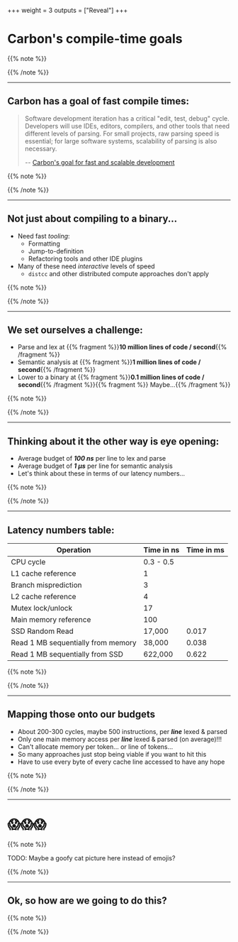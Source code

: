 +++
weight = 3
outputs = ["Reveal"]
+++

# Carbon's compile-time goals

{{% note %}}

{{% /note %}}

---

## Carbon has a goal of fast compile times:

> Software development iteration has a critical "edit, test, debug" cycle.
> Developers will use IDEs, editors, compilers, and other tools that need
> different levels of parsing. For small projects, raw parsing speed is
> essential; for large software systems, scalability of parsing is also
> necessary.
>
> -- [Carbon's goal for fast and scalable development][fast-goal]

[fast-goal]:
  https://github.com/carbon-language/carbon-lang/blob/trunk/docs/project/goals.md#fast-and-scalable-development

{{% note %}}

{{% /note %}}

---

## Not just about compiling to a binary...

- Need fast _tooling_:
  - Formatting
  - Jump-to-definition
  - Refactoring tools and other IDE plugins
- Many of these need _interactive_ levels of speed
  - `distcc` and other distributed compute approaches don't apply

{{% note %}}

{{% /note %}}

---

## We set ourselves a challenge:

- Parse and lex at {{% fragment %}}**10 million lines of code /
  second**{{% /fragment %}}
- Semantic analysis at {{% fragment %}}**1 million lines of code /
  second**{{% /fragment %}}
- Lower to a binary at {{% fragment %}}**0.1 million lines of code /
  second**{{% /fragment %}}{{% fragment %}} Maybe...{{% /fragment %}}

{{% note %}}

{{% /note %}}

---

## Thinking about it the other way is eye opening:

- Average budget of **_100 ns_** per line to lex and parse
- Average budget of **_1 μs_** per line for semantic analysis
- Let's think about these in terms of our latency numbers...

{{% note %}}

{{% /note %}}

---

## Latency numbers table:

| Operation                          | Time in ns | Time in ms |
| ---------------------------------- | ---------- | ---------- |
| CPU cycle                          | 0.3 - 0.5  |            |
| L1 cache reference                 | 1          |            |
| Branch misprediction               | 3          |            |
| L2 cache reference                 | 4          |            |
| Mutex lock/unlock                  | 17         |            |
| Main memory reference              | 100        |            |
| SSD Random Read                    | 17,000     | 0.017      |
| Read 1 MB sequentially from memory | 38,000     | 0.038      |
| Read 1 MB sequentially from SSD    | 622,000    | 0.622      |

{{% note %}}

{{% /note %}}

---

## Mapping those onto our budgets

- About 200-300 cycles, maybe 500 instructions, per **_line_** lexed & parsed
- Only one main memory access per **_line_** lexed & parsed (on average)!!!
- Can't allocate memory per token... or line of tokens...
- So many approaches just stop being viable if you want to hit this
- Have to use every byte of every cache line accessed to have any hope

{{% note %}}

{{% /note %}}

---

# 😱😱😱

{{% note %}}

TODO: Maybe a goofy cat picture here instead of emojis?

{{% /note %}}

---

## Ok, so how are we going to do this?

{{% note %}}

{{% /note %}}
